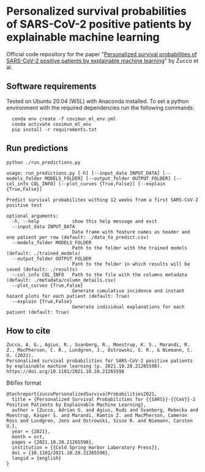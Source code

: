 # Personalized survival probabilities of SARS-CoV-2 positive patients by explainable machine learning

Official code repository for the paper "[Personalized survival probabilities of SARS-CoV-2 positive patients by explainable machine learning](https://www.medrxiv.org/content/10.1101/2021.10.28.21265598v1)" by Zucco et al.

## Software requirements
Tested on Ubuntu 20.04 (WSL) with Anaconda installed. To set a python environment with the required dependencies run the following commands:

```
  conda env create -f covimun_ml_env.yml
  conda activate covimun_ml_env
  pip install -r requirements.txt
```

## Run predictions

```
python ./run_predictions.py
```

```
usage: run_predictions.py [-h] [--input_data INPUT_DATA] [--models_folder MODELS_FOLDER] [--output_folder OUTPUT_FOLDER] [--col_info COL_INFO] [--plot_curves {True,False}] [--explain {True,False}]

Predict survival probabilites withing 12 weeks from a first SARS-CoV-2 positive test

optional arguments:
  -h, --help            show this help message and exit
  --input_data INPUT_DATA
                        Data frame with feature names as header and one patient per row (default: ./data_to_predict.csv)
  --models_folder MODELS_FOLDER
                        Path to the folder with the trained models (default: ./trained_models)
  --output_folder OUTPUT_FOLDER
                        Path to the folder in which results will be saved (default: ./results)
  --col_info COL_INFO   Path to the file with the columns metadata (default: ./metadata/column_details.csv)
  --plot_curves {True,False}
                        Generate cumulative incidence and instant hazard plots for each patient (default: True)
  --explain {True,False}
                        Generate individual explanations for each patient (default: True)
```

## How to cite

```
Zucco, A. G., Agius, R., Svanberg, R., Moestrup, K. S., Marandi, R. Z., MacPherson, C. R., Lundgren, J., Ostrowski, S. R., & Niemann, C. U. (2021). 
Personalized survival probabilities for SARS-CoV-2 positive patients by explainable machine learning (p. 2021.10.28.21265598). 
https://doi.org/10.1101/2021.10.28.21265598
```

BibTex format

```
@techreport{zuccoPersonalizedSurvivalProbabilities2021,
  title = {Personalized Survival Probabilities for {{SARS}}-{{CoV}}-2 Positive Patients by Explainable Machine Learning},
  author = {Zucco, Adrian G. and Agius, Rudi and Svanberg, Rebecka and Moestrup, Kasper S. and Marandi, Ramtin Z. and MacPherson, Cameron Ross and Lundgren, Jens and Ostrowski, Sisse R. and Niemann, Carsten U.},
  year = {2021},
  month = oct,
  pages = {2021.10.28.21265598},
  institution = {{Cold Spring Harbor Laboratory Press}},
  doi = {10.1101/2021.10.28.21265598},
  langid = {english}
}
```